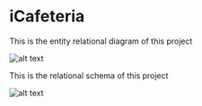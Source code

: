# iCafeteria


This is the entity relational diagram of this project

![alt text](https://raw.githubusercontent.com/erodactyl/iCafeteria/master/assets/entity_relationship_diagram.jpg)

This is the relational schema of this project

![alt text](https://raw.githubusercontent.com/erodactyl/iCafeteria/master/assets/relationalSchema.jpg)